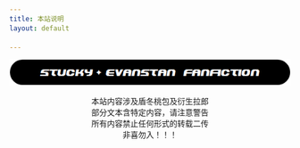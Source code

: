 ```yaml
---
title: 本站说明
layout: default

---  
```



![stucky forever](assets/img/bbb.jpg "stucky forever")  
<div style="text-align:center;">
	本站内容涉及盾冬桃包及衍生拉郎
</div>
<div style="text-align:center;">
	部分文本含特定内容，请注意警告
</div>
<div style="text-align:center;">
	所有内容禁止任何形式的转载二传
</div>
<div style="text-align:center;">
	非喜勿入！！！
</div>
